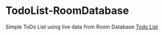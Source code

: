 # TodoList-RoomDatabase
Simple ToDo List using live data from Room Database
[Todo List](https://github.com/AP2305/TodoList-RoomDatabase)
